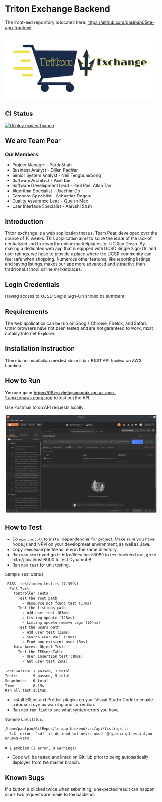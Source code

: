 # Triton Exchange Backend

The front-end repository is located here: https://github.com/paulpan05/te-app-frontend

![Triton Exchange](./full-app-logo.svg)

## CI Status

[![Deploy master branch](https://github.com/paulpan05/te-app-backend/workflows/Deploy%20master%20branch/badge.svg)](https://github.com/paulpan05/te-app-backend/actions)

## We are Team Pear

### Our Members

- Project Manager - Parth Shah
- Business Analyst - Dillen Padhiar
- Senior System Analyst - Neil Tengbumroong
- Software Architect - Amit Bar
- Software Development Lead - Paul Pan, Allan Tan
- Algorithm Specialist - Joachim Do
- Database Specialist - Sebastian Dogaru
- Quality Assurance Lead - Quylan Mac
- User Interface Specialist - Aarushi Shah

## Introduction

Triton exchange is a web application that us, Team Pear, developed over the course of 10 weeks. This application aims to solve the issue of the lack of centralized and trustworthy online marketplaces for UC San Diego. By making a dedicated web app that is eqipped with UCSD Single Sign-On and user ratings, we hope to provide a place where the UCSD community can feel safe when shopping. Numerous other features, like reporting listings and saving listings, makes our app more advanced and attractive than traditional school online marketplaces.

## Login Credentials

Having access to UCSD Single Sign-On should be sufficient.

## Requirements

The web application can be run on Google Chrome, Firefox, and Safari. Other browsers have not been tested and are not garanteed to work, most notably Internet Explorer.

## Installation Instruction

There is no installation needed since it is a REST API hosted on AWS Lambda.

## How to Run

You can go to https://98zyuzjmkg.execute-api.us-east-1.amazonaws.com/prod to test out the API.

Use Postman to do API requests locally.

![Postman](./Postman.png)

## How to Test

- Do ```npm install``` to install dependencies for project. Make sure you have Node.js and NPM on your development environment, as well as Java.
- Copy .env.example file as .env in the same directory.
- Run ```npm start``` and go to http://localhost:8080 to test backend out, go to http://localhost:8000 to test DynamoDB.
- Run ```npm test``` for unit testing.

Sample Test Status:

```
 PASS  test/index.test.ts (7.399s)
  Full Test
    Controller Tests
      Test the root path
        ✓ Resource not found test (17ms)
      Test the listings path
        ✓ Add user test (63ms)
        ✓ Listing update (128ms)
        ✓ Listing update remove tags (164ms)
      Test the users path
        ✓ Add user test (12ms)
        ✓ Search user Paul (10ms)
        ✓ Find non-existent user (8ms)
    Data Access Object Tests
      Test the TEUsersTable
        ✓ User insertion test (10ms)
        ✓ Get user test (5ms)

Test Suites: 1 passed, 1 total
Tests:       9 passed, 9 total
Snapshots:   0 total
Time:        8.19s
Ran all test suites.
```

- Install ESLint and Prettier plugins on your Visual Studio Code to enable automatic syntax warning and correction.
- Run ```npm run lint``` to see what syntax errors you have.

Sample Lint status:
```
/home/paulpan/GitRepos/te-app-backend/src/api/listings.ts
  3:8  error  'sdf' is defined but never used  @typescript-eslint/no-unused-vars

✖ 1 problem (1 error, 0 warnings)
```

- Code will be tested and linted on GitHub prior to being automatically deployed from the master branch.

## Known Bugs

If a button is clicked twice when submitting, unexpected result can happen since two requests are made to the backend.
